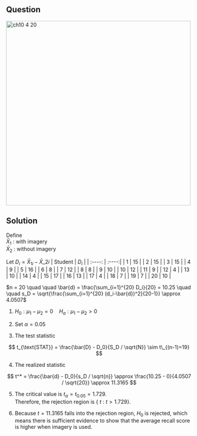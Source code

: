 ## Question
<img width="500" alt="ch10 4 20" src="https://github.com/user-attachments/assets/5eb0efc0-5b08-41bb-9c8d-c7873b797bdf" />

## Solution
Define  
$\bar{X}_1$ : with imagery  
$\bar{X}_2$ : without imagery  
  
Let $D_i = \bar{X}_{1i}- \bar{X}\_{2i}$
| Student | $D_i$ |
| :----:  | :----:|
| 1       | 15    |
| 2       | 15    |
| 3       | 15    |
| 4       | 9     |
| 5       | 16    |
| 6       | 8     |
| 7       | 12    |
| 8       | 8     |
| 9       | 10    |
| 10      | 12    |
| 11      | 9     |
| 12      | 4     |
| 13      | 10    |
| 14      | 4     |
| 15      | 17    |
| 16      | 13    |
| 17      | 4     |
| 18      | 7     |
| 19      | 7     |
| 20      | 10    |

$n = 20 \quad \quad \bar{d} = \frac{\sum_{i=1}^{20} D_i}{20} = 10.25 \quad \quad s_D = \sqrt{\frac{\sum_{i=1}^{20} (d_i-\bar{d})^2}{20-1}} \approx 4.0507$  

1. $H_0:\mu_1-\mu_2 = 0 \quad H_a:\mu_1-\mu_2 > 0$

2. Set $\alpha=0.05$

3. The test statistic

$$
t_{\text{STAT}} = \frac{\bar{D} - D_0}{S_D / \sqrt{N}} \sim t\_{(n-1)=19}
$$

4. The realized statistic

$$
t^* = \frac{\bar{d} - D_0}{s_D / \sqrt{n}} \approx \frac{10.25 - 0}{4.0507 / \sqrt{20}} \approx 11.3165
$$

5. The critical value is $t_{\alpha} = t_{0.05} = 1.729$.  
   Therefore, the rejection region is { $t$ : $t>1.729$}.

6. Because $t=11.3165$ falls into the rejection region, $H_0$ is rejected, which means there is sufficient evidence to show that the average recall score is higher when imagery is used.




